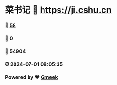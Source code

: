 # 菜书记 :link: https://ji.cshu.cn 
### :page_facing_up: [58](https://ji.cshu.cn/tag.html) 
### :speech_balloon: 0 
### :hibiscus: 54904 
### :alarm_clock: 2024-07-01 08:05:35 
### Powered by :heart: [Gmeek](https://github.com/Meekdai/Gmeek)
